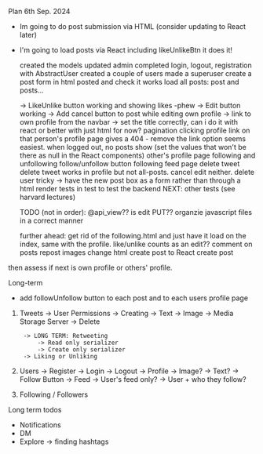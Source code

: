 Plan 6th Sep. 2024
- Im going to do post submission via HTML (consider updating to React later)
- I'm going to load posts via React including likeUnlikeBtn
it does it!


    created the models
    updated admin
    completed login, logout, registration with AbstractUser
    created a couple of users
    made a superuser
    create a post form in html
    posted and check it works
    load all posts:
        post and posts...
    
    -> LikeUnlike button working and showing likes -phew
    -> Edit button working
    -> Add cancel button to post while editing
    own profile
    -> link to own profile from the navbar
    -> set the title correctly, can i do it with react or better with just html for now?
    pagination
    clicking profile link on that person's profile page gives a 404 - remove the link option seems easiest.
    when logged out, no posts show (set the values that won't be there as null in the React components)
    other's profile page
        following and unfollowing
    follow/unfollow button
    following feed page
    delete tweet
    delete tweet works in profile but not all-posts. cancel edit neither.
    delete user
    tricky -> have the new post box as a form rather than through a html render
    tests in test to test the backend
        NEXT:
    other tests (see harvard lectures)

    TODO (not in order):
    @api_view??
    is edit PUT??
    organzie javascript files in a correct manner

    further ahead:
    get rid of the following.html and just have it load on the index, same with the profile.
    like/unlike counts as an edit??
    comment on posts
    repost
    images
    change html create post to React create post




then assess if next is own profile or others' profile.

Long-term
- add followUnfollow button to each post and to each users profile page


1. Tweets
    -> User Permissions
        -> Creating
            -> Text
            -> Image -> Media Storage Server
        -> Delete
        
        -> LONG TERM: Retweeting
            -> Read only serializer
            -> Create only serializer
        -> Liking or Unliking

2. Users
    -> Register
    -> Login
    -> Logout
    -> Profile
        -> Image?
        -> Text?
        -> Follow Button
    -> Feed
        -> User's feed only?
        -> User + who they follow?

3. Following / Followers


Long term todos
- Notifications
- DM
- Explore -> finding hashtags